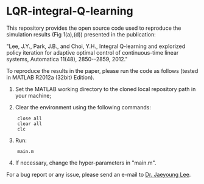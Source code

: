 # LQR-integral-Q-learning

This repository provides the open source code used to reproduce the simulation results (Fig 1(a),(d)) presented in the publication:

"Lee, J.Y., Park, J.B., and Choi, Y.H., Integral Q-learning and explorized policy iteration for adaptive optimal control of continuous-time linear systems, Automatica 11(48), 2850--2859, 2012."

To reproduce the results in the paper, please run the code as follows (tested in MATLAB R2012a (32bit) Edition).

1. Set the MATLAB working directory to the cloned local repository path in your machine;
    
2. Clear the environment using the following commands:
``` octave-workspace 	
	close all
	clear all
	clc
```

3. Run:
``` octave-workspace 	
	main.m
```

4. If necessary, change the hyper-parameters in "main.m".

For a bug report or any issue, please send an e-mail to [Dr. Jaeyoung Lee](mailto:jyounglee@yonsei.ac.kr?subject=[GitHub]%20Bug%20Report%20or%20Any%20Issues).
